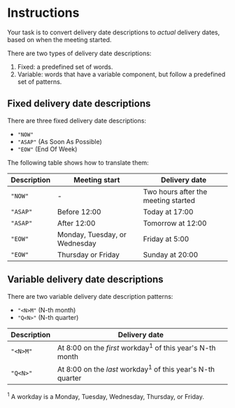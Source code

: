 # Instructions

Your task is to convert delivery date descriptions to _actual_ delivery dates, based on when the meeting started.

There are two types of delivery date descriptions:

1. Fixed: a predefined set of words.
2. Variable: words that have a variable component, but follow a predefined set of patterns.

## Fixed delivery date descriptions

There are three fixed delivery date descriptions:

- `"NOW"`
- `"ASAP"` (As Soon As Possible)
- `"EOW"` (End Of Week)

The following table shows how to translate them:

| Description | Meeting start                | Delivery date                       |
| ----------- | ---------------------------- | ----------------------------------- |
| `"NOW"`     | -                            | Two hours after the meeting started |
| `"ASAP"`    | Before 12:00                 | Today at 17:00                      |
| `"ASAP"`    | After 12:00                  | Tomorrow at 12:00                   |
| `"EOW"`     | Monday, Tuesday, or Wednesday | Friday at 5:00                      |
| `"EOW"`     | Thursday or Friday           | Sunday at 20:00                     |

## Variable delivery date descriptions

There are two variable delivery date description patterns:

- `"<N>M"` (N-th month)
- `"Q<N>"` (N-th quarter)

| Description | Delivery date                                                          |
| ----------- | ---------------------------------------------------------------------- |
| `"<N>M"`    | At 8:00 on the _first_ workday<sup>1</sup> of this year's N-th month  |
| `"Q<N>"`    | At 8:00 on the _last_ workday<sup>1</sup> of this year's N-th quarter |

<sup>1</sup> A workday is a Monday, Tuesday, Wednesday, Thursday, or Friday.
